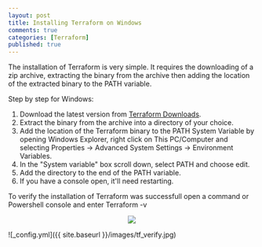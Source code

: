 ```yaml
---
layout: post
title: Installing Terraform on Windows
comments: true
categories: [Terraform]
published: true
---
```

The installation of Terraform is very simple. It requires the downloading of a zip archive, extracting the binary from the archive then adding the location of the extracted binary to the PATH variable.

Step by step for Windows:

1. Download the latest version from [Terraform Downloads](https://www.terraform.io/downloads.html).
2. Extract the binary from the archive into a directory of your choice. 
3. Add the location of the Terraform binary to the PATH System Variable by opening Windows Explorer, right click on This PC/Computer and selecting Properties -> Advanced System Settings -> Environment Variables. 
4. In the "System variable" box scroll down, select PATH and choose edit. 
5. Add the directory to the end of the PATH variable. 
6. If you have a console open, it'll need restarting.

To verify the installation of Terraform was successfull open a command or Powershell console and enter Terraform -v

<p align="center"> 
<img src="https://raw.githubusercontent.com/ukpdb111/ukpdb111.github.io/master/images/tf_verify.jpg">
</p>

 ![_config.yml]({{ site.baseurl }}/images/tf_verify.jpg)
